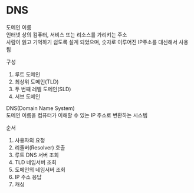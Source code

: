 # DNS

도메인 이름   
인터넷 상의 컴퓨터, 서비스 또는 리소스를 가리키는 주소   
사람이 읽고 기억하기 쉽도록 설계 되었으며, 숫자로 이루어진 IP주소를 대신해서 사용 됨

구성
1. 루트 도메인
2. 최상위 도메인(TLD)
3. 두 번째 레벨 도메인(SLD)
4. 서브 도메인

DNS(Domain Name System)   
도메인 이름을 컴퓨터가 이해할 수 있는 IP 주소로 변환하는 시스템

순서
1. 사용자의 요청
2. 리졸버(Resolver) 호출
3. 루트 DNS 서버 조회
4. TLD 네임서버 조회
5. 도메인의 네임서버 조회
6. IP 주소 응답
7. 캐싱